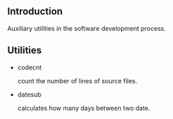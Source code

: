 ## Introduction

Auxiliary utilities in the software development process.

## Utilities

- codecnt

    count the number of lines of source files.

- datesub

    calculates how many days between two date.
